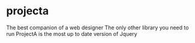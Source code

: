 # projecta
The best companion of a web designer
The only other library you need to run ProjectA is the most up to date version of Jquery
